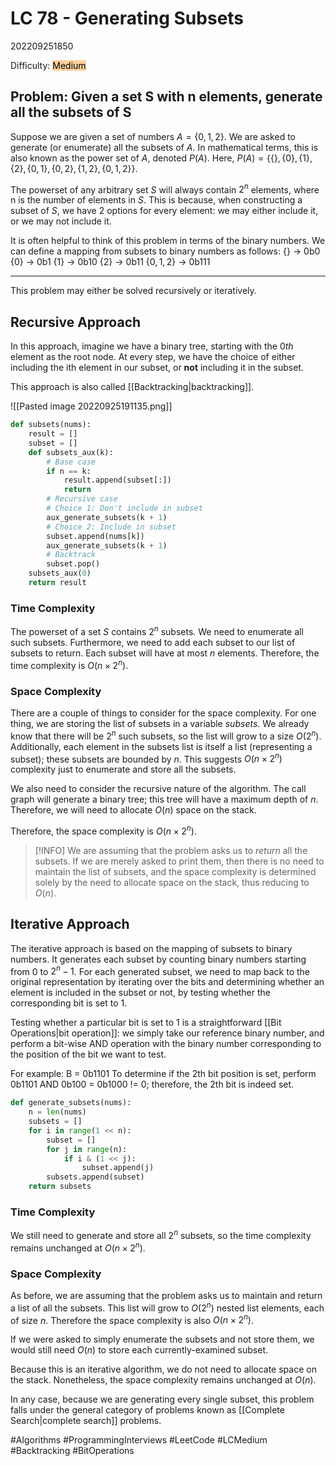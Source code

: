 
# LC 78 - Generating Subsets
202209251850

Difficulty: <mark style="background: #FFB86CA6;">Medium</mark>

## Problem: Given a set S with n elements, generate all the subsets of S

Suppose we are given a set of numbers $A = \{0, 1, 2\}$. We are asked to generate (or enumerate) all the subsets of $A$. In mathematical terms, this is also known as the power set of $A$, denoted $P(A)$. Here, $P(A) = \{\{\}, \{0\}, \{1\}, \{2\}, \{0, 1\}, \{0, 2\}, \{1, 2\}, \{0, 1, 2\}\}$.

The powerset of any arbitrary set $S$ will always contain $2^n$ elements, where n is the number of elements in $S$. This is because, when constructing a subset of $S$, we have 2 options for every element: we may either include it, or we may not include it.

It is often helpful to think of this problem in terms of the binary numbers. We can define a mapping from subsets to binary numbers as follows:
$\{\}$ -> 0b0
$\{0\}$ -> 0b1
$\{1\}$ -> 0b10
$\{2\}$ -> 0b11
$\{0, 1, 2\}$ -> 0b111

---

This problem may either be solved recursively or iteratively.

## Recursive Approach
In this approach, imagine we have a binary tree, starting with the $0th$ element as the root node.
At every step, we have the choice of either including the ith element in our subset, or **not** including it in the subset.

This approach is also called [[Backtracking|backtracking]].

![[Pasted image 20220925191135.png]]

```python
def subsets(nums):
    result = []
    subset = []
    def subsets_aux(k):
        # Base case
        if n == k:
            result.append(subset[:])
            return
        # Recursive case
		# Choice 1: Don't include in subset
		aux_generate_subsets(k + 1)
		# Choice 2: Include in subset
		subset.append(nums[k])
		aux_generate_subsets(k + 1)
		# Backtrack
		subset.pop()
	subsets_aux(0)
    return result
```

### Time Complexity
The powerset of a set $S$ contains $2^n$ subsets. We need to enumerate all such subsets. Furthermore, we need to add each subset to our list of subsets to return. Each subset will have at most $n$ elements. Therefore, the time complexity is $O(n \times 2^n)$.

### Space Complexity
There are a couple of things to consider for the space complexity. For one thing, we are storing the list of subsets in a variable $subsets$. We already know that there will be $2^n$ such subsets, so the list will grow to a size $O(2^n)$. Additionally, each element in the subsets list is itself a list (representing a subset); these subsets are bounded by $n$. This suggests $O(n \times 2^n)$ complexity just to enumerate and store all the subsets.

We also need to consider the recursive nature of the algorithm. The call graph will generate a binary tree; this tree will have a maximum depth of $n$. Therefore, we will need to allocate $O(n)$ space on the stack.

Therefore, the space complexity is $O(n \times 2^n)$.  

> [!INFO]
> We are assuming that the problem asks us to *return* all the subsets. If we are merely asked to print them, then there is no need to maintain the list of subsets, and the space complexity is determined solely by the need to allocate space on the stack, thus reducing to $O(n)$.

## Iterative Approach
The iterative approach is based on the mapping of subsets to binary numbers. It generates each subset by counting binary numbers starting from 0 to $2^n - 1$. For each generated subset, we need to map back to the original representation by iterating over the bits and determining whether an element is included in the subset or not, by testing whether the corresponding bit is set to 1. 

Testing whether a particular bit is set to 1 is a straightforward [[Bit Operations|bit operation]]: we simply take our reference binary number, and perform a bit-wise AND operation with the binary number corresponding to the position of the bit we want to test.

For example:
B = 0b1101
To determine if the 2th bit position is set, perform 0b1101 AND 0b100 = 0b1000 $!=$ 0; therefore, the 2th bit is indeed set.

```python
def generate_subsets(nums):
    n = len(nums)
    subsets = []
    for i in range(1 << n):
        subset = []
        for j in range(n):
            if i & (1 << j):
                subset.append(j)
        subsets.append(subset)
    return subsets
```
### Time Complexity
We still need to generate and store all $2^n$ subsets, so the time complexity remains unchanged at $O(n \times 2^n)$.

### Space Complexity
As before, we are assuming that the problem asks us to maintain and return a list of all the subsets. This list will grow to $O(2^n)$ nested list elements, each of size $n$. Therefore the space complexity is also $O(n \times 2^n)$. 

If we were asked to simply enumerate the subsets and not store them, we would still need $O(n)$ to store each currently-examined subset. 

Because this is an iterative algorithm, we do not need to allocate space on the stack. Nonetheless, the space complexity remains unchanged at $O(n)$.

In any case, because we are generating every single subset, this problem falls under the general category of problems known as [[Complete Search|complete search]] problems.

#Algorithms 
#ProgrammingInterviews 
#LeetCode
#LCMedium
#Backtracking
#BitOperations
